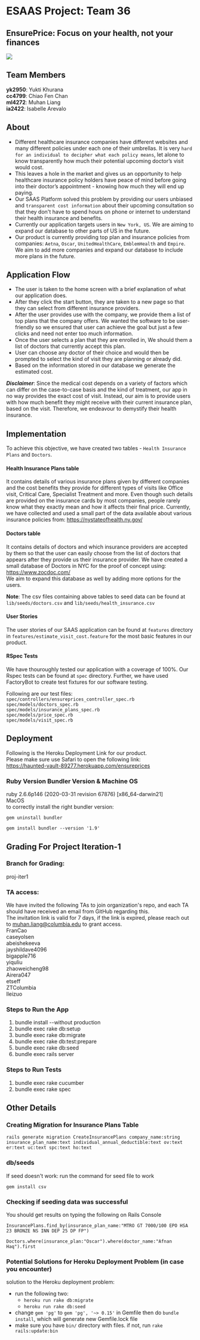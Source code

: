 # ESAAS Project: Team 36

## EnsurePrice: Focus on your health, not your finances

![](app/assets/images/front_page.jpg)

## Team Members

**yk2950**: Yukti Khurana <br>
**cc4799**: Chiao Fen Chan <br>
**ml4272**: Muhan Liang <br>
**ia2422**: Isabelle Arevalo <br>

## About

- Different healthcare insurance companies have different websites and many different policies under each one of their umbrellas. It is very `hard for an individual to decipher what each policy means`, let alone to know transparently how much their potential upcoming doctor’s visit would cost.
- This leaves a hole in the market and gives us an opportunity to help healthcare insurance policy holders have peace of mind before going into their doctor’s appointment - knowing how much they will end up paying.
- Our SAAS Platform solved this problem by providing our users unbiased and `transparent cost information` about their upcoming consultation so that they don't have to spend hours on phone or internet to understand their health insurance and benefits.
- Currently our application targets users in `New York, US`. We are aiming to expand our database to other parts of US in the future.
- Our product is currently providing top plan and insurance policies from companies: `Aetna`, `Oscar`, `UnitedHealthCare`, `EmblemHealth` and `Empire`. We aim to add more companies and expand our database to include more plans in the future.

## Application Flow

- The user is taken to the home screen with a brief explanation of what our application does.
- After they click the start button, they are taken to a new page so that they can select from different insurance providers.
- After the user provides use with the company, we provide them a list of top plans that the company offers. We wanted the software to be user-friendly so we ensured that user can achieve the goal but just a few clicks and need not enter too much information.
- Once the user selects a plan that they are enrolled in, We should them a list of doctors that currently accept this plan.
- User can choose any doctor of their choice and would then be prompted to select the kind of visit they are planning or already did.
- Based on the information stored in our database we generate the estimated cost.

**_Disclaimer_**: Since the medical cost depends on a variety of factors which can differ on the case-to-case basis and the kind of treatment, our app in no way provides the exact cost of visit. Instead, our aim is to provide users with how much benefit they might receive with their current insurance plan, based on the visit. Therefore, we endeavour to demystify their health insurance.

## Implementation

To achieve this objective, we have created two tables - `Health Insurance Plans` and `Doctors`.

#### Health Insurance Plans table

It contains details of various insurance plans given by different companies and the cost benefits they provide for different types of visits like Office visit, Critical Care, Specialist Treatment and more. Even though such details are provided on the insurance cards by most companies, people rarely know what they exactly mean and how it affects their final price.
Currently, we have collected and used a small part of the data available about various insurance policies from: https://nystateofhealth.ny.gov/

#### Doctors table

It contains details of doctors and which insurance providers are accepted by them so that the user can easily choose from the list of doctors that appears after they provide us their insurance provider.
We have created a small database of Doctors in NYC for the proof of concept using: https://www.zocdoc.com/ <br>
We aim to expand this database as well by adding more options for the users.

**Note**: The csv files containing above tables to seed data can be found at `lib/seeds/doctors.csv` and `lib/seeds/health_insurance.csv`

#### User Stories

The user stories of our SAAS application can be found at `features` directory in `features/estimate_visit_cost.feature` for the most basic features in our product.

#### RSpec Tests

We have thouroughly tested our application with a coverage of 100%. Our Rspec tests can be found at `spec` directory. Further, we have used FactoryBot to create test fixtures for our software testing. <br>

Following are our test files: <br>
`spec/controllers/ensureprices_controller_spec.rb` <br>
`spec/models/doctors_spec.rb` <br>
`spec/models/insurance_plans_spec.rb` <br>
`spec/models/price_spec.rb` <br>
`spec/models/visit_spec.rb` <br>

## Deployment

Following is the Heroku Deployment Link for our product. <br>
Please make sure use Safari to open the following link: <br>
https://haunted-vault-89277.herokuapp.com/ensureprices

### Ruby Version Bundler Version & Machine OS

ruby 2.6.6p146 (2020-03-31 revision 67876) [x86_64-darwin21] <br>
MacOS <br>
to correctly install the right bundler version: <br>

```
gem uninstall bundler
```

```
gem install bundler --version '1.9'
```

## Grading For Project Iteration-1

### Branch for Grading:

proj-iter1

### TA access:

We have invited the following TAs to join organization's repo, and each TA should have received an email from GitHub regarding this. <br>
The invitation link is valid for 7 days, if the link is expired, please reach out to muhan.liang@columbia.edu to grant access. <br>
FranCao <br>
caseyolsen <br>
abeishekeeva <br>
jayshildave4096 <br>
bigapple716 <br>
yiquliu <br>
zhaoweicheng98 <br>
Airera047 <br>
etseff <br>
ZTColumbia <br>
lleizuo <br>

### Steps to Run the App

1. bundle install --without production
2. bundle exec rake db:setup
3. bundle exec rake db:migrate
4. bundle exec rake db:test:prepare
5. bundle exec rake db:seed
6. bundle exec rails server

### Steps to Run Tests

1. bundle exec rake cucumber
2. bundle exec rake spec

## Other Details

### Creating Migration for Insurance Plans Table

```
rails generate migration CreateInsurancePlans company_name:string insurance_plan_name:text individual_annual_deductible:text ov:text er:text uc:text spc:text ho:text
```

### db/seeds

If seed doesn't work: run the command for seed file to work

```
gem install csv
```

### Checking if seeding data was successful

You should get results on typing the following on Rails Console

```
InsurancePlans.find_by(insurance_plan_name:"MTRO GT 7000/100 EPO HSA 23 BRONZE NS INN DEP 25 DP FP")
```

```
Doctors.where(insurance_plan:"Oscar").where(doctor_name:"Afnan Haq").first
```

### Potential Solutions for Heroku Deployment Problem (in case you encounter)

solution to the Heroku deployment problem:

- run the following two:
  - `heroku run rake db:migrate`
  - `heroku run rake db:seed`
- change `gem 'pg'` to `gem 'pg', '~> 0.15'` in Gemfile then do `bundle install`, which will generate new Gemfile.lock file
- make sure you have `bin/` directory with files. if not, run `rake rails:update:bin`
